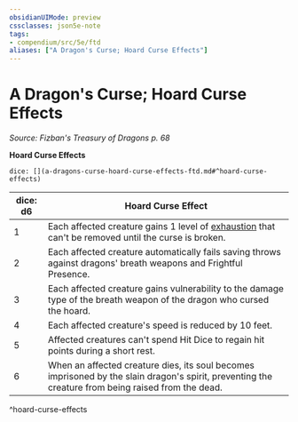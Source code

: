 ```yaml
---
obsidianUIMode: preview
cssclasses: json5e-note
tags:
- compendium/src/5e/ftd
aliases: ["A Dragon's Curse; Hoard Curse Effects"]
---
```

# A Dragon's Curse; Hoard Curse Effects
*Source: Fizban's Treasury of Dragons p. 68* 

**Hoard Curse Effects**

`dice: [](a-dragons-curse-hoard-curse-effects-ftd.md#^hoard-curse-effects)`

| dice: d6 | Hoard Curse Effect |
|----------|--------------------|
| 1 | Each affected creature gains 1 level of [exhaustion](rules/conditions.md#exhaustion) that can't be removed until the curse is broken. |
| 2 | Each affected creature automatically fails saving throws against dragons' breath weapons and Frightful Presence. |
| 3 | Each affected creature gains vulnerability to the damage type of the breath weapon of the dragon who cursed the hoard. |
| 4 | Each affected creature's speed is reduced by 10 feet. |
| 5 | Affected creatures can't spend Hit Dice to regain hit points during a short rest. |
| 6 | When an affected creature dies, its soul becomes imprisoned by the slain dragon's spirit, preventing the creature from being raised from the dead. |
^hoard-curse-effects